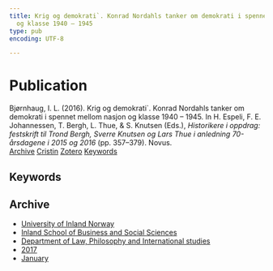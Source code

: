 ```yaml
---
title: Krig og demokrati`. Konrad Nordahls tanker om demokrati i spennet mellom nasjon
  og klasse 1940 – 1945
type: pub
encoding: UTF-8

---
```

<h1>Publication</h1>
<article id="csl-bib-container-65CN9WWQ" class="csl-bib-container">
  <div class="csl-bib-body"> <div class="csl-entry">Bjørnhaug, I. L. (2016). Krig og demokrati`. Konrad Nordahls tanker om demokrati i spennet mellom nasjon og klasse 1940 – 1945. In H. Espeli, F. E. Johannessen, T. Bergh, L. Thue, &#38; S. Knutsen (Eds.), <i>Historikere i oppdrag: festskrift til Trond Bergh, Sverre Knutsen og Lars Thue i anledning 70-årsdagene i 2015 og 2016</i> (pp. 357–379). Novus.</div> </div>
  <div class="csl-bib-buttons">
    <a href="#taxonomy-article-65CN9WWQ" alt="archive" class="csl-bib-button">Archive</a>
    <a href="https://app.cristin.no/results/show.jsf?id=1440696" alt="Cristin" class="csl-bib-button">Cristin</a>
    <a href="http://zotero.org/groups/5881554/items/65CN9WWQ" alt="Zotero" class="csl-bib-button">Zotero</a>
    <a href="#keywords-article-65CN9WWQ" alt="keywords" class="csl-bib-button">Keywords</a>
  </div>
  <div id="csl-bib-meta-container-65CN9WWQ"></div>
</article>
<div id="csl-bib-meta-65CN9WWQ" class="csl-bib-meta">
  <article id="keywords-article-65CN9WWQ" class="keywords-article">
    <h1>Keywords</h1>
    
  </article>
  <article id="taxonomy-article-65CN9WWQ" class="taxonomy-article">
    <h1>Archive</h1>
    <ul>
      <li><a href="{{< params subfolder >}}en/archive/?key=3DCRN523">University of Inland Norway</a></li>
      <li><a href="{{< params subfolder >}}en/archive/?key=DU8Q9LN9">Inland School of Business and Social Sciences</a></li>
      <li><a href="{{< params subfolder >}}en/archive/?key=ITYAG68H">Department of Law, Philosophy and International studies</a></li>
      <li><a href="{{< params subfolder >}}en/archive/?key=XDLKZVSJ">2017</a></li>
      <li><a href="{{< params subfolder >}}en/archive/?key=9J8BPRLX">January</a></li>
    </ul>
  </article>
</div>
